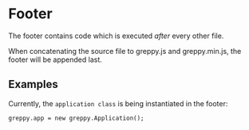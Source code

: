 # Footer

The footer contains code which is executed *after* every other file.

When concatenating the source file to greppy.js and greppy.min.js, the footer
will be appended last.

## Examples

Currently, the ``application class`` is being instantiated in the footer:

    greppy.app = new greppy.Application();

